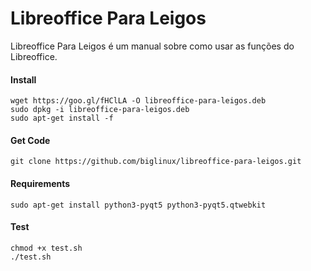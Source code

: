 
Libreoffice Para Leigos
=======

Libreoffice Para Leigos é um manual sobre como usar as funções do Libreoffice.

#### Install
```
wget https://goo.gl/fHClLA -O libreoffice-para-leigos.deb
sudo dpkg -i libreoffice-para-leigos.deb
sudo apt-get install -f
```

#### Get Code
```
git clone https://github.com/biglinux/libreoffice-para-leigos.git
```

#### Requirements
```
sudo apt-get install python3-pyqt5 python3-pyqt5.qtwebkit
```

#### Test
```
chmod +x test.sh
./test.sh
```
